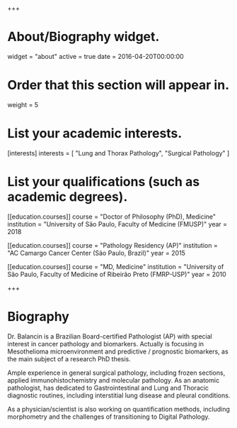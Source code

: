 +++
# About/Biography widget.
widget = "about"
active = true
date = 2016-04-20T00:00:00

# Order that this section will appear in.
weight = 5

# List your academic interests.
[interests]
  interests = [
    "Lung and Thorax Pathology",
    "Surgical Pathology"
    ]
    
# List your qualifications (such as academic degrees).
[[education.courses]]
  course = "Doctor of Philosophy (PhD), Medicine"
  institution = "University of São Paulo, Faculty of Medicine (FMUSP)"
  year = 2018

[[education.courses]]
  course = "Pathology Residency (AP)"
  institution = "AC Camargo Cancer Center (São Paulo, Brazil)"
  year = 2015

[[education.courses]]
  course = "MD, Medicine"
  institution = "University of São Paulo, Faculty of Medicine of Ribeirão Preto (FMRP-USP)"
  year = 2010

+++

# Biography

Dr. Balancin is a Brazilian Board-certified Pathologist (AP) with special interest in cancer pathology and biomarkers. Actually is focusing in Mesothelioma microenvironment and predictive / prognostic biomarkers, as the main subject of a research PhD thesis.

Ample experience in general surgical pathology, including frozen sections, applied immunohistochemistry and molecular pathology. As an anatomic pathologist, has dedicated to Gastrointestinal and Lung and Thoracic diagnostic routines, including interstitial lung disease and pleural conditions.

As a physician/scientist is also working on quantification methods, including morphometry and the challenges of transitioning to Digital Pathology.
